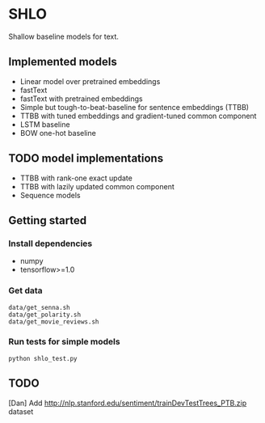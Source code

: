 # SHLO

Shallow baseline models for text.

## Implemented models

* Linear model over pretrained embeddings
* fastText
* fastText with pretrained embeddings
* Simple but tough-to-beat-baseline for sentence embeddings (TTBB)
* TTBB with tuned embeddings and gradient-tuned common component
* LSTM baseline
* BOW one-hot baseline

## TODO model implementations

* TTBB with rank-one exact update
* TTBB with lazily updated common component
* Sequence models

## Getting started

### Install dependencies

* numpy
* tensorflow>=1.0

### Get data

```
data/get_senna.sh
data/get_polarity.sh
data/get_movie_reviews.sh
```

### Run tests for simple models

```
python shlo_test.py
```

## TODO
[Dan] Add http://nlp.stanford.edu/sentiment/trainDevTestTrees_PTB.zip dataset
